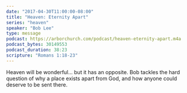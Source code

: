 ```yaml
---
date: "2017-04-30T11:00:00-08:00"
title: "Heaven: Eternity Apart"
series: "heaven"
speaker: "Bob Lee"
type: message
podcast: https://arborchurch.com/podcast/heaven-eternity-apart.m4a
podcast_bytes: 30149553 
podcast_duration: 38:23
scripture: "Romans 1:18-23"
---
```


Heaven will be wonderful... but it has an opposite. Bob tackles the hard question of why a place exists apart from God, and how anyone could deserve to be sent there.

